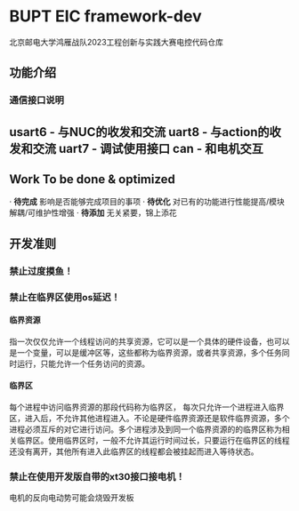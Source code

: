 # BUPT EIC framework-dev
北京邮电大学鸿雁战队2023工程创新与实践大赛电控代码仓库
## 功能介绍
### 通信接口说明
usart6 - 与NUC的收发和交流
uart8 - 与action的收发和交流
uart7 - 调试使用接口
can - 和电机交互
---
## Work To be done & optimized
· **待完成** 影响是否能够完成项目的事项
· **待优化** 对已有的功能进行性能提高/模块解耦/可维护性增强
· **待添加** 无关紧要，锦上添花
## 开发准则
### 禁止过度摸鱼！
### 禁止在临界区使用os延迟！
#### 临界资源
指一次仅仅允许一个线程访问的共享资源，它可以是一个具体的硬件设备，也可以是一个变量，可以是缓冲区等，这些都称为临界资源，或者共享资源，多个任务同时运行，只能允许一个任务访问的资源。
#### 临界区
每个进程中访问临界资源的那段代码称为临界区，
每次只允许一个进程进入临界区，进入后，不允许其他进程进入。不论是硬件临界资源还是软件临界资源，多个进程必须互斥的对它进行访问。多个进程涉及到同一个临界资源的的临界区称为相关临界区。使用临界区时，一般不允许其运行时间过长，只要运行在临界区的线程还没有离开，其他所有进入此临界区的线程都会被挂起而进入等待状态。
### 禁止在使用开发版自带的xt30接口接电机！
电机的反向电动势可能会烧毁开发板